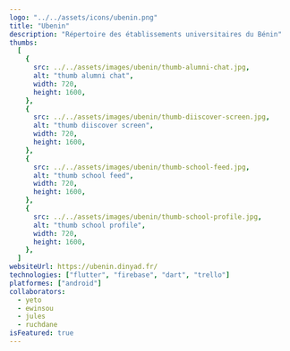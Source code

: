 ```yaml
---
logo: "../../assets/icons/ubenin.png"
title: "Ubenin"
description: "Répertoire des établissements universitaires du Bénin"
thumbs:
  [
    {
      src: ../../assets/images/ubenin/thumb-alumni-chat.jpg,
      alt: "thumb alumni chat",
      width: 720,
      height: 1600,
    },
    {
      src: ../../assets/images/ubenin/thumb-diiscover-screen.jpg,
      alt: "thumb diiscover screen",
      width: 720,
      height: 1600,
    },
    {
      src: ../../assets/images/ubenin/thumb-school-feed.jpg,
      alt: "thumb school feed",
      width: 720,
      height: 1600,
    },
    {
      src: ../../assets/images/ubenin/thumb-school-profile.jpg,
      alt: "thumb school profile",
      width: 720,
      height: 1600,
    },
  ]
websiteUrl: https://ubenin.dinyad.fr/
technologies: ["flutter", "firebase", "dart", "trello"]
platformes: ["android"]
collaborators:
  - yeto
  - ewinsou
  - jules
  - ruchdane
isFeatured: true
---
```

